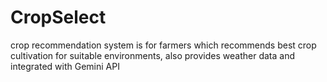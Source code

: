 # CropSelect
crop recommendation system is for farmers which recommends best crop cultivation for suitable environments, also provides weather data and integrated with Gemini API
